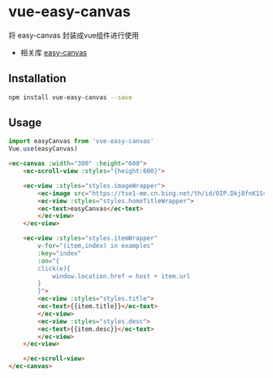 # vue-easy-canvas
将 easy-canvas 封装成vue组件进行使用

- 相关库 [easy-canvas](https://github.com/Gitjinfeiyang/easy-canvas)

## Installation
``` bash
npm install vue-easy-canvas --save
```

## Usage
``` javascript
import easyCanvas from 'vue-easy-canvas'
Vue.use(easyCanvas)
```

``` html
<ec-canvas :width="300" :height="600">
    <ec-scroll-view :styles="{height:600}">

    <ec-view :styles="styles.imageWrapper">
        <ec-image src="https://tse1-mm.cn.bing.net/th/id/OIP.Dkj8fnK1SsPHIBmAN9XnUAHaNK?pid=Api&rs=1" :styles="styles.image" mode="aspectFill"></ec-image>
        <ec-view :styles="styles.homeTitleWrapper">
        <ec-text>easyCanvas</ec-text>
        </ec-view>
    </ec-view>

    <ec-view :styles="styles.itemWrapper" 
        v-for="(item,index) in examples" 
        :key="index"
        :on="{
        click(e){
            window.location.href = host + item.url
        }
        }">
        <ec-view :styles="styles.title">
        <ec-text>{{item.title}}</ec-text>
        </ec-view>
        <ec-view :styles="styles.desc">
        <ec-text>{{item.desc}}</ec-text>
        </ec-view>
    </ec-view>

    </ec-scroll-view>
</ec-canvas>
```

